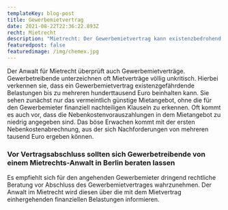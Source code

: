 ```yaml
---
templateKey: blog-post
title: Gewerbemietvertrag
date: 2021-08-22T22:36:22.893Z
recht: Mietrecht
description: "Mietrecht: Der Gewerbemietvertrag kann existenzbedrohend sein"
featuredpost: false
featuredimage: /img/chemex.jpg
---
```

Der Anwalt für Mietrecht überprüft auch Gewerbemietverträge. Gewerbetreibende unterzeichnen oft Mietverträge völlig unkritisch. Hierbei verkennen sie, dass ein Gewerbemietvertrag existenzgefährdende Belastungen bis zu mehreren hunderttausend Euro beinhalten kann. Sie sehen zunächst nur das vermeintlich günstige Mietangebot, ohne die für den Gewerbemieter finanziell nachteiligen Klauseln zu erkennen. Oft kommt es auch vor, dass die Nebenkostenvorauszahlungen in dem Mietangebot zu niedrig angegeben sind. Das böse Erwachen kommt mit der ersten Nebenkostenabrechnung, aus der sich Nachforderungen von mehreren tausend Euro ergeben können.

### Vor Vertragsabschluss sollten sich Gewerbetreibende von einem Mietrechts-Anwalt in Berlin beraten lassen

Es empfiehlt sich für den angehenden Gewerbemieter dringend rechtliche Beratung vor Abschluss des Gewerbemietvertrages wahrzunehmen. Der Anwalt im Mietrecht wird diesen über die mit dem Mietvertrag einhergehenden finanziellen Belastungen informieren.